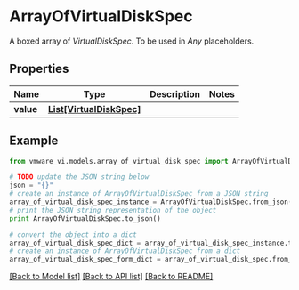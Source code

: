 # ArrayOfVirtualDiskSpec

A boxed array of *VirtualDiskSpec*. To be used in *Any* placeholders. 

## Properties
Name | Type | Description | Notes
------------ | ------------- | ------------- | -------------
**value** | [**List[VirtualDiskSpec]**](VirtualDiskSpec.md) |  | 

## Example

```python
from vmware_vi.models.array_of_virtual_disk_spec import ArrayOfVirtualDiskSpec

# TODO update the JSON string below
json = "{}"
# create an instance of ArrayOfVirtualDiskSpec from a JSON string
array_of_virtual_disk_spec_instance = ArrayOfVirtualDiskSpec.from_json(json)
# print the JSON string representation of the object
print ArrayOfVirtualDiskSpec.to_json()

# convert the object into a dict
array_of_virtual_disk_spec_dict = array_of_virtual_disk_spec_instance.to_dict()
# create an instance of ArrayOfVirtualDiskSpec from a dict
array_of_virtual_disk_spec_form_dict = array_of_virtual_disk_spec.from_dict(array_of_virtual_disk_spec_dict)
```
[[Back to Model list]](../README.md#documentation-for-models) [[Back to API list]](../README.md#documentation-for-api-endpoints) [[Back to README]](../README.md)


